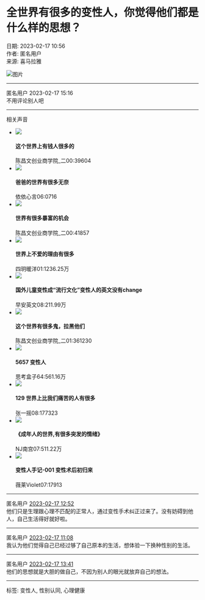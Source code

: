 # 全世界有很多的变性人，你觉得他们都是什么样的思想？

日期: 2023-02-17 10:56  
作者: 匿名用户  
来源: 喜马拉雅  

![图片](https://imagev2.xmcdn.com/storages/4fab-audiofreehighqps/6F/A2/CKwRIJEFA4mXAAArcgDePsCY.png)

---

匿名用户 2023-02-17 15:16  
不用评论别人吧  

---

相关声音  
- ![](http://imagev2.xmcdn.com/storages/23c7-audiofreehighqps/D9/92/GMCoOScGj2NmAALZ3QFzGJs_.jpg!op_type=3&columns=180&rows=180)  
  #### 这个世界上有钱人很多的  
  陈昌文创业商学院_二00:39604
- ![](http://imagev2.xmcdn.com/storages/7983-audiofreehighqps/34/6C/GKwRIaIKtU-TAAJg-QMNgRV5.jpeg!op_type=3&columns=180&rows=180)  
  #### 爸爸的世界有很多无奈  
  依依心言06:0716
- ![](http://imagev2.xmcdn.com/storages/23c7-audiofreehighqps/D9/92/GMCoOScGj2NmAALZ3QFzGJs_.jpg!op_type=3&columns=180&rows=180)  
  #### 世界有很多暴富的机会  
  陈昌文创业商学院_二00:41857
- ![](http://imagev2.xmcdn.com/storages/8d2d-audiofreehighqps/22/CA/GKwRIJIFvntzAAOfXgEPAxsh.jpeg!op_type=3&columns=180&rows=180)  
  #### 世界上不爱的理由有很多  
  四玥暖洋01:1236.25万
- ![](http://imagev2.xmcdn.com/storages/0d35-audiofreehighqps/E7/AF/GMCoOSEI0IvcAAMi0QJXbo1p.jpeg!op_type=3&columns=180&rows=180)  
  #### 国外儿童变性成“流行文化”变性人的英文没有change  
  早安英文08:211.99万
- ![](http://imagev2.xmcdn.com/storages/23c7-audiofreehighqps/D9/92/GMCoOScGj2NmAALZ3QFzGJs_.jpg!op_type=3&columns=180&rows=180)  
  #### 这个世界有很多鬼，拉黑他们  
  陈昌文创业商学院_二01:361230
- ![](http://imagev2.xmcdn.com/storages/031f-audiofreehighqps/6E/C0/GKwRIasHRTJ8AAGFEQHJSwSn.jpeg!op_type=3&columns=180&rows=180)  
  #### 5657 变性人  
  思考盒子64:561.16万
- ![](http://imagev2.xmcdn.com/storages/cd6f-audiofreehighqps/43/96/GMCoOSMHMIa5AAVnCgG7_ngK.jpg!op_type=3&columns=180&rows=180)  
  #### 129 世界上比我们痛苦的人有很多  
  张一摇08:177323
- ![](http://imagev2.xmcdn.com/group32/M01/09/5A/wKgJUFn0MBniRFMjAADcAuMLnVQ238.jpg!op_type=3&columns=180&rows=180)  
  #### 《成年人的世界,有很多突发的情绪》  
  NJ南宫07:511.22万
- ![](http://imagev2.xmcdn.com/storages/3edf-audiofreehighqps/57/9F/GMCoOSMJhFFtAALPXQKe5oUH.jpeg!op_type=3&columns=180&rows=180)  
  #### 变性人手记-001 变性术后初归来  
  薇莱Violet07:17913

---

匿名用户 [2023-02-17 12:52](https://m.ximalaya.com/ask/a15387298)  
他们只是生理跟心理不匹配的正常人，通过变性手术纠正过来了。没有妨碍到他人，自己生活得好就好啦。

---

匿名用户 [2023-02-17 11:08](https://m.ximalaya.com/ask/a15387299)  
我认为他们觉得自己已经过够了自己原本的生活，想体验一下换种性别的生活。

---

匿名用户 [2023-02-17 13:41](https://m.ximalaya.com/ask/a15387300)  
他们的思想就是大胆的做自己，不因为别人的眼光就放弃自己的想法。

---

标签: 变性人, 性别认同, 心理健康